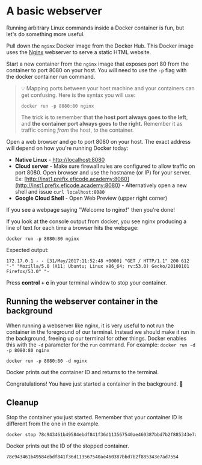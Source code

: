 # A basic webserver

Running arbitrary Linux commands inside a Docker container is fun, but let's do something more useful.

Pull down the `nginx` Docker image from the Docker Hub. This Docker image uses the [Nginx](http://nginx.org/) webserver to serve a static HTML website.

Start a new container from the `nginx` image that exposes port 80 from the container to port 8080 on your host. You will need to use the `-p` flag with the docker container run command.

> :bulb: Mapping ports between your host machine and your containers can get confusing.
> Here is the syntax you will use:
>
> ```
> docker run -p 8080:80 nginx
> ```
>
> The trick is to remember that **the host port always goes to the left**,
> and **the container port always goes to the right.**
> Remember it as traffic coming _from_ the host, _to_ the container.

Open a web browser and go to port 8080 on your host. The exact address will depend on how you're running Docker today:

- **Native Linux** - [http://localhost:8080](http://localhost:8080)
- **Cloud server** - Make sure firewall rules are configured to allow traffic on port 8080. Open browser and use the hostname (or IP) for your server.
  Ex: [http://inst1.prefix.eficode.academy:8080](http://inst1.prefix.eficode.academy:8080) -
  Alternatively open a new shell and issue `curl localhost:8080`
- **Google Cloud Shell** - Open Web Preview (upper right corner)

If you see a webpage saying "Welcome to nginx!" then you're done!

If you look at the console output from docker, you see nginx producing a line of text for each time a browser hits the webpage:

```
docker run -p 8080:80 nginx
```

Expected output:

```
172.17.0.1 - - [31/May/2017:11:52:48 +0000] "GET / HTTP/1.1" 200 612 "-" "Mozilla/5.0 (X11; Ubuntu; Linux x86_64; rv:53.0) Gecko/20100101 Firefox/53.0" "-
```

Press **control + c** in your terminal window to stop your container.

## Running the webserver container in the background

When running a webserver like nginx, it is very useful to not run the container in the foreground of our terminal.
Instead we should make it run in the background, freeing up our terminal for other things.
Docker enables this with the `-d` parameter for the `run` command.
For example: `docker run -d -p 8080:80 nginx`

```
docker run -p 8080:80 -d nginx
```

Docker prints out the container ID and returns to the terminal.

Congratulations! You have just started a container in the background. :tada:

## Cleanup

Stop the container you just started.
Remember that your container ID is different from the one in the example.

```bash
docker stop 78c943461b49584ebdf841f36d113567540ae460387bbd7b2f885343e7ad7554
```
Docker prints out the ID of the stopped container.

```
78c943461b49584ebdf841f36d113567540ae460387bbd7b2f885343e7ad7554
```
